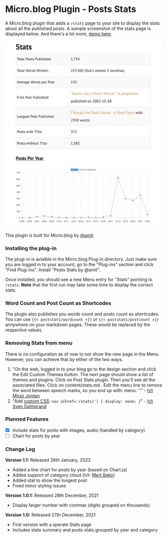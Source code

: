 # Micro.blog Plugin - Posts Stats
A Micro.blog plugin that adds a `/stats` page to your site to display the stats about all the published posts. A sample screenshot of the stats page is displayed below. And there's a lot more, [demo here](https://www.amitgawande.com/stats/).

![Plugin Posts Stats Screenshot](https://raw.githubusercontent.com/am1t/plugin-post-stats/main/static/images/poststats.png?raw=true)

This plugin is built for Micro.blog by [@amit](https://micro.blog/amit).

### Installing the plug-in

The plugi-in is avialble in the Micro.blog Plug-in directory. Just make sure you are logged in to your account, go to the "Plug-ins" section and click "Find Plug-ins". Install "Posts Stats by @amit".

Once installed, you should see a new Menu entry for "Stats" pointing to `/stats`. **Note** that the first run may take some time to display the correct stats.

### Word Count and Post Count as Shortcodes

The plugin also publishes you words count and posts count as shortcodes. You can use `{{< poststats/wordcount >}}` or `{{< poststats/postcount >}}` annywhere on your markdown pages. These would be replaced by the respective values.

### Removing Stats from menu

There is no configuration as of now to not show the new page in the Menu. However, you can achieve that by either of the two ways.

1. "On the web, logged in to your blog go to the design section and click the Edit Custom Themes button. The next page should show a list of themes and plugins. Click on Post Stats plugin. Then you'll see all the associated files. Click on content/stats.md . Edit the menu line to remove the word between speech marks, so you end up with: menu: ''" - [h/t Miraz Jordan](https://micro.blog/Miraz/12310468)
2. "Add [custom CSS](https://help.micro.blog/t/custom-css/54): `nav a[href='/stats/'] { display: none; }`" - [h/t Sven Dahlstrand](https://micro.blog/sod/12310306) 

### Planned Features

* [x] Include stats for posts with images, audio (handled by category)
* [ ] Chart for posts by year

### Change Log

**Version 1.1:** Released 26th January, 2022
- Added a line chart for posts by year (based on Chart.js)
- Added support of category cloud (h/t: [Mert Bekir](https://mertbakir.gitlab.io/about/))
- Added stat to show the longest post
- Fixed minor styling issues 

**Version 1.0.1:** Released 28th December, 2021
- Display larger number with commas (digits grouped on thousands)

**Version 1.0:** Released 27th December, 2021
- First version with a sperate Stats page
- Includes stats summary and posts stats grouped by year and category

